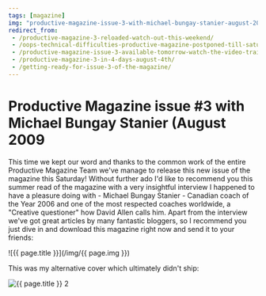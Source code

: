 ```yaml
---
tags: [magazine]
img: "productive-magazine-issue-3-with-michael-bungay-stanier-august-2009.jpg"
redirect_from:
 - /productive-magazine-3-reloaded-watch-out-this-weekend/
 - /oops-technical-difficulties-productive-magazine-postponed-till-saturday/
 - /productive-magazine-issue-3-available-tomorrow-watch-the-video-trailer/
 - /productive-magazine-3-in-4-days-august-4th/
 - /getting-ready-for-issue-3-of-the-magazine/
---
```


# Productive Magazine issue #3 with Michael Bungay Stanier (August 2009


This time we kept our word and thanks to the common work of the entire Productive Magazine Team we've manage to release this new issue of the magazine this Saturday! Without further ado I'd like to recommend you this summer read of the magazine with a very insightful interview I happened to have a pleasure doing with - Michael Bungay Stanier - Canadian coach of the Year 2006 and one of the most respected coaches worldwide, a "Creative questioner" how David Allen calls him. Apart from the interview we've got great articles by many fantastic bloggers, so I recommend you just dive in and download this magazine right now and send it to your friends: 

<!--More-->

![{{ page.title }}](/img/{{ page.img }})

This was my alternative cover which ultimately didn't ship:

![{{ page.title }} 2](productive-magazine-issue-3-with-michael-bungay-stanier-august-2009-2.jpg)


[n]: https://michael.gratis/nozbe